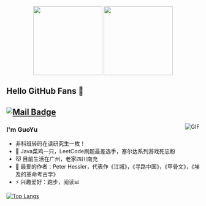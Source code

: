 <!--添加统计卡片并且显示图标-->
<p align="center">
<img height="180em" src="https://github-readme-stats.vercel.app/api?username=guoyu666&show_icons=true&theme=vue" align = "center"/>
<img height="180em" src="https://github-readme-stats.vercel.app/api/top-langs?username=guoyu666&show_icons=true&layout=compact" align = "center"/>
</p>

## Hello GitHub Fans 👋
[![Mail Badge](https://img.shields.io/badge/-guoyu.fighing@gmail.com-c14438?style=flat&logo=Gmail&logoColor=white&link=mailto:guoyu.fighting@gmail.com)](mailto:guoyu.fighting@gmail.com)
---
<img align="right" alt="GIF" src="https://raw.githubusercontent.com/JoeyBling/JoeyBling/master/pic/pusheencode.gif" />

### I'm GuoYu

- 非科班转码在读研究生一枚！
- 🌱 Java菜鸡一只，LeetCode刷题最差选手，塞尔达系列游戏死忠粉
- 😽 目前生活在广州，老家四川南充
- 💬 最爱的作者：Peter Hessler，代表作《江城》，《寻路中国》，《甲骨文》，《埃及的革命考古学》
- ⚡ 兴趣爱好：跑步，阅读📊

<!--热门语言卡片-->
[![Top Langs](https://github-readme-stats.vercel.app/api/top-langs/?username=guoyu666&layout=compact)](https://github.com/guoyu666/github-readme-stats)

